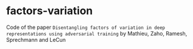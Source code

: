 # factors-variation
Code of the paper `Disentangling factors of variation in deep representations using adversarial training` by Mathieu, Zaho, Ramesh, Sprechmann and LeCun
